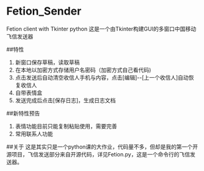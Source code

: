 Fetion_Sender
=============

Fetion client with Tkinter python
这是一个由Tkinter构建GUI的多窗口中国移动飞信发送器

##特性
1. 新窗口保存草稿，读取草稿
2. 在本地以加密方式存储用户名密码（加密方式自己看代码)
3. 点击发送后自动清空收信人手机与内容，点击[编辑]--[上一个收信人]自动恢复收信人
4. 自带表情盒
5. 发送完成后点击[保存日志]，生成日志文档

##新特性预告
1. 表情功能目前只能复制粘贴使用，需要完善
2. 常用联系人功能

##关于
这是其实只是一个python课的大作业，代码量不多，但却是我的第一个开源项目，飞信发送部分来自开源代码，详见Fetion.py，这是一个命令行的飞信发送器。
